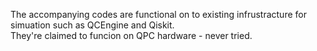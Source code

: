 The accompanying codes are functional on to existing infrustracture for simuation such as QCEngine and Qiskit. <br>
They're claimed to funcion on QPC hardware - never tried.
